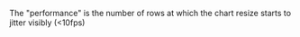 The "performance" is the number of rows at which the chart resize starts to jitter visibly (<10fps)
